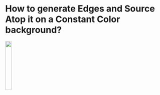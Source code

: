 # How to generate Edges and Source Atop it on a Constant Color background?

<img src="https://user-images.githubusercontent.com/47021297/187807894-deb28d9b-3454-4762-a3fd-f8c530cf6045.PNG" width="20%" height="20%">
